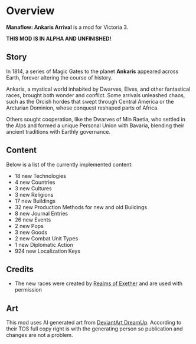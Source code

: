 # Overview

**Manaflow: Ankaris Arrival** is a mod for Victoria 3.

**THIS MOD IS IN ALPHA AND UNFINISHED!**

## Story

In 1814, a series of Magic Gates to the planet **Ankaris** appeared across Earth,
forever altering the course of history.

Ankaris, a mystical world inhabited by Dwarves, Elves, and other fantastical races, brought both wonder and conflict.
Some arrivals unleashed chaos, such as the Orcish hordes that swept through Central America or the Arcturian Dominion,
whose conquest reshaped parts of Africa.

Others sought cooperation, like the Dwarves of Min Raetia,
who settled in the Alps and formed a unique Personal Union with Bavaria,
blending their ancient traditions with Earthly governance.

## Content
Below is a list of the currently implemented content:

[//]: # (CONTENT-START)

 - 18 new Technologies
 - 4 new Countries
 - 3 new Cultures
 - 3 new Religions
 - 17 new Buildings
 - 32 new Production Methods for new and old Buildings
 - 8 new Journal Entries
 - 26 new Events
 - 2 new Pops
 - 3 new Goods
 - 2 new Combat Unit Types
 - 1 new Diplomatic Action
 - 924 new Localization Keys

[//]: # (CONTENT-END)

## Credits

 - The new races were created by [Realms of Exether](https://steamcommunity.com/sharedfiles/filedetails/?id=3279217222) and are used with permission

## Art

This mod uses AI generated art from [DeviantArt DreamUp](https://www.deviantart.com/dreamup).
According to their TOS full copy right is with the generating person so publication and changes are not a problem.